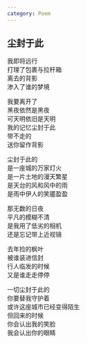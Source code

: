 ```yaml
---
category: Poem
---
```


## 尘封于此

我即将远行  
打理了包裹与拉杆箱  
离去的背影  
渗入了谁的梦境


我要离开了  
黑夜依然是黑夜  
可天明依旧是天明  
我的记忆尘封于此  
带不走的  
送你留作背影


尘封于此的  
是一座城的万家灯火  
是一片土地的漫天繁星  
是天台的风和风中的雨  
是雨中伊人的笑靥盈盈


那无数的日夜  
平凡的模糊不清  
是我用了低劣的相机  
还是忘记带上近视镜


去年捡的枫叶  
被谁装进信封  
行人临发的时候  
又是谁走走停停


一切尘封于此的  
你要替我守护着  
或许这座城市已经变得陌生  
但回来的时候  
你会认出我的笑脸  
我会认出你的眼睛

